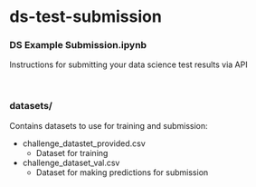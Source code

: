 # ds-test-submission

### DS Example Submission.ipynb
Instructions for submitting your data science test results via API

</br>

### datasets/
Contains datasets to use for training and submission:
- challenge_datastet_provided.csv
  - Dataset for training
- challenge_dataset_val.csv
  - Dataset for making predictions for submission

